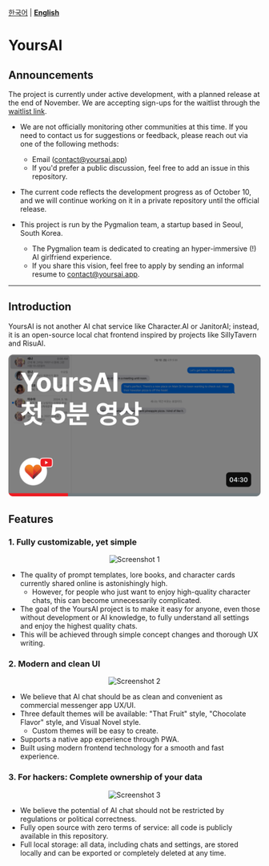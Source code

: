 [한국어](README.md) | [**English**](/READMEs/en.md)

# YoursAI

## Announcements
The project is currently under active development, with a planned release at the end of November. We are accepting sign-ups for the waitlist through the [waitlist link](https://tally.so/r/nWMPWv).

- We are not officially monitoring other communities at this time. If you need to contact us for suggestions or feedback, please reach out via one of the following methods:
    - Email ([contact@yoursai.app](mailto:contact@yoursai.app))
    - If you'd prefer a public discussion, feel free to add an issue in this repository.

- The current code reflects the development progress as of October 10, and we will continue working on it in a private repository until the official release.
- This project is run by the Pygmalion team, a startup based in Seoul, South Korea.
    - The Pygmalion team is dedicated to creating an hyper-immersive (!) AI girlfriend experience.
    - If you share this vision, feel free to apply by sending an informal resume to [contact@yoursai.app](mailto:contact@yoursai.app).

---

## Introduction

YoursAI is not another AI chat service like Character.AI or JanitorAI; instead, it is an open-source local chat frontend inspired by projects like SillyTavern and RisuAI.

[![First 5 minutes released](./0.png)](https://www.youtube.com/watch?v=-pbDnYQ9tgU)

## Features

### 1. Fully customizable, yet simple

<p align="center">
<img src="https://github.com/yours-ai/YoursAI/raw/dev/READMEs/1.png" width="600" alt="Screenshot 1"/>
</p>

- The quality of prompt templates, lore books, and character cards currently shared online is astonishingly high.
    - However, for people who just want to enjoy high-quality character chats, this can become unnecessarily complicated.
- The goal of the YoursAI project is to make it easy for anyone, even those without development or AI knowledge, to fully understand all settings and enjoy the highest quality chats.
- This will be achieved through simple concept changes and thorough UX writing.


### 2. Modern and clean UI

<p align="center">
<img src="https://github.com/yours-ai/YoursAI/raw/dev/READMEs/2.png" width="600" alt="Screenshot 2" style="margin: 0 auto;"/>
</p>

- We believe that AI chat should be as clean and convenient as commercial messenger app UX/UI.
- Three default themes will be available: "That Fruit" style, "Chocolate Flavor" style, and Visual Novel style.
    - Custom themes will be easy to create.
- Supports a native app experience through PWA.
- Built using modern frontend technology for a smooth and fast experience.


### 3. For hackers: Complete ownership of your data

<p align="center">
<img src="https://github.com/yours-ai/YoursAI/raw/dev/READMEs/3.png" width="600" alt="Screenshot 3" style="margin: 0 auto;"/>
</p>

- We believe the potential of AI chat should not be restricted by regulations or political correctness.
- Fully open source with zero terms of service: all code is publicly available in this repository.
- Full local storage: all data, including chats and settings, are stored locally and can be exported or completely deleted at any time.
